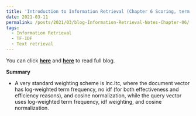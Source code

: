 ```yaml
---
title: 'Introduction to Information Retrieval (Chapter 6 Scoring, term weighting, and the vector space model)'
date: 2021-03-11
permalink: /posts/2021/03/blog-Information-Retrieval-Notes-Chapter-06/
tags:
  - Information Retrieval
  - TF-IDF
  - Text retrieval
---
```


You can click [**here**](https://pridelee.github.io/files/blog/Chapter-6-Scoring-term-weighting-and-the-vector-space-model.pdf) and [**here**](https://zhuanlan.zhihu.com/p/356108470) to read full blog.

**Summary**

- A very standard weighting scheme is lnc.ltc, where the document vector has log-weighted term frequency, no idf (for both effectiveness and efficiency reasons), and cosine normalization, while the query vector uses log-weighted term frequency, idf weighting, and cosine normalization.
